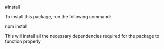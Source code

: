 #Install

To install this package, run the following command:

npm install 

This will install all the necessary dependencies required for the package to function properly

